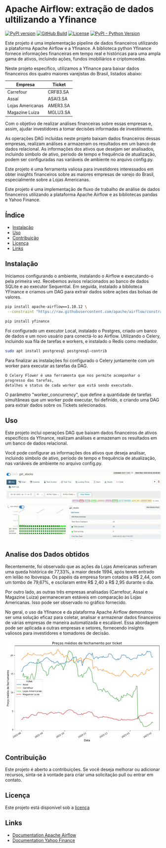 # Apache Airflow: extração de dados ultilizando a Yfinance  

[![PyPI version](https://badge.fury.io/py/apache-airflow.svg)](https://badge.fury.io/py/apache-airflow)
[![GitHub Build](https://github.com/apache/airflow/workflows/CI%20Build/badge.svg)](https://github.com/apache/airflow/actions)
[![License](http://img.shields.io/:license-Apache%202-blue.svg)](http://www.apache.org/licenses/LICENSE-2.0.txt)
[![PyPI - Python Version](https://img.shields.io/pypi/pyversions/apache-airflow.svg)](https://pypi.org/project/apache-airflow/)

Este projeto é uma implementação pipeline de dados financeiros utilizando a plataforma Apache Airflow e a Yfinance. A biblioteca python Yfinance fornece informações financeiras em tempo real e históricas para uma ampla gama de ativos, incluindo ações, fundos imobiliários e criptomoedas.

Neste projeto específico, utilizamos a Yfinance para baixar dados financeiros dos quatro maiores varejistas do Brasil, listados abaixo:

    
| Empresa      | Ticket         |
| ------------ | -------------- |
| Carrefour    | CRFB3.SA       |
| Assaí        | ASAI3.SA       |
| Lojas Americanas    | AMER3.SA       |
| Magazine Luiza        | MGLU3.SA       |

Com o objetivo de realizar análises financeiras sobre essas empresas e, assim, ajudar investidores a tomar decisões informadas de investimento.

As operações DAG incluídas neste projeto baixam dados financeiros dessas empresas, realizam análises e armazenam os resultados em um banco de dados relacional. As informações dos ativos que desejam ser analisados, incluindo símbolo de ativo, período de tempo e frequência de atualização, podem ser configuradas nas variáveis de ambiente no arquivo config.py.

Este projeto é uma ferramenta valiosa para investidores interessados em obter insights financeiros sobre as maiores empresas de varejo do Brasil, especialmente sobre a Lojas Americanas.

Este projeto é uma implementação de fluxo de trabalho de análise de dados financeiros utilizando a plataforma Apache Airflow e as bibliotecas pandas e Yahoo Finance.

## Índice

- [Instalação](#instalação)
- [Uso](#uso)
- [Contribuição](#contribuição)
- [Licença](#licença)
- [Links](#links)


## Instalação

Iniciamos configurando o ambiente, instalando o Airflow e executando-o pela primeira vez. Recebemos avisos relacionados ao banco de dados SQLite e ao executor Sequential. Em seguida, instalado a biblioteca YFinance e criamos um DAG para extrair dados sobre ações das bolsas de valores.

```bash
pip install apache-airflow==1.10.12 \
 --constraint "https://raw.githubusercontent.com/apache/airflow/constraints-1.10.12/constraints-3.7.txt"
```

```bash
pip install yfinance
```

Foi configurado um executor Local, instalado o Postgres, criado um banco de dados e um novo usuário para conectá-lo ao Airflow. Utilizando o Celery, incluindo sua fila de tarefas e workers, e instalado o Redis como mediador. 
```bash
sudo apt install postgresql postgresql-contrib
```

Para finalizar as instalações foi configurado o Celery juntamente com um worker para executar as tarefas da DAG.
```
O Celery Flower é uma ferramenta que nos permite acompanhar o progresso das tarefas, 
detalhes e status de cada worker que está sendo executado. 
```



O parâmetro "worker_concurrency", que define a quantidade de tarefas simultâneas que um worker pode executar, foi definido, e criando uma DAG para extrair dados sobre os Tickets selecionados.

## Uso

Este projeto inclui operações DAG que baixam dados financeiros de ativos específicos da Yfinance, realizam análises e armazenam os resultados em um banco de dados relacional.

Você pode configurar as informações dos ativos que deseja analisar, incluindo símbolo de ativo, período de tempo e frequência de atualização, nas variáveis de ambiente no arquivo config.py.

![](img/airflow.pipeline.gif)

## Analise dos Dados obtidos 

Recentemente, foi observado que as ações da Lojas Americanas sofreram uma queda histórica de 77,33%, a maior desde 1994, após terem entrado em leilão no Ibovespa. Os papéis da empresa foram cotados a R$ 2,44, com um tombo de 79,67%, e oscilaram entre R$ 2,40 a R$ 2,95 durante o dia.

Por outro lado, as outras três empresas analisadas (Carrefour, Assaí e Magazine Luiza) permaneceram estáveis em comparação às Lojas Americanas. Isso pode ser observado no gráfico fornecido.

No geral, o uso da Yfinance e da plataforma Apache Airflow demonstrou ser uma solução eficaz para coletar, analisar e armazenar dados financeiros de várias empresas de maneira automatizada e escalável. Essa abordagem pode ser aplicada a outras empresas e setores, fornecendo insights valiosos para investidores e tomadores de decisão.

![](img/output.png)


## Contribuição

Este projeto é aberto a contribuições. Se você deseja melhorar ou adicionar recursos, sinta-se à vontade para criar uma solicitação pull ou entrar em contato.

## Licença

Este projeto está disponível sob a [licença](https://www.apache.org/licenses/LICENSE-2.0)

## Links

- [Documentation Apache Airflow](https://airflow.apache.org/docs/stable/)
- [Documentation Yahoo Finance](https://python-yahoofinance.readthedocs.io/en/latest/)
